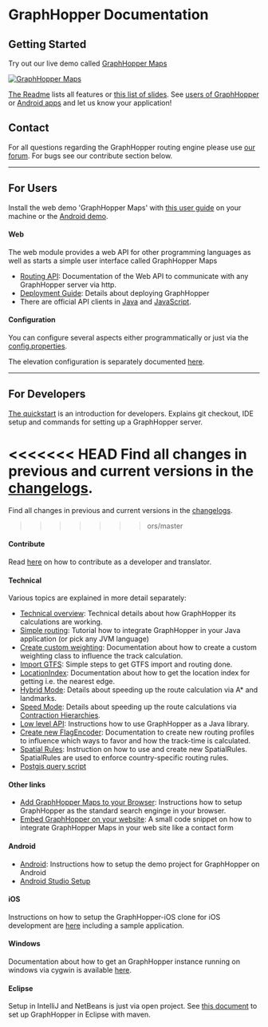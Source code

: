# GraphHopper Documentation

## Getting Started

Try out our live demo called [GraphHopper Maps](https://graphhopper.com/maps)

 [![GraphHopper Maps](https://karussell.files.wordpress.com/2014/12/graphhopper-maps-0-4-preview.png)](https://graphhopper.com/maps)

[The Readme](../README.md#features) lists all features or [this list of slides](https://graphhopper.com/public/slides/).
See [users of GraphHopper](https://www.graphhopper.com/showcases/) or [Android apps](./android/index.md#apps) and let us know your application!

## Contact

For all questions regarding the GraphHopper routing engine please use [our forum](https://discuss.graphhopper.com). 
For bugs see our contribute section below.

---

## For Users

Install the web demo 'GraphHopper Maps' with [this user guide](./web/quickstart.md) on your machine
or the [Android demo](https://github.com/graphhopper/graphhopper/blob/master/README.md#get-started).

#### Web

The web module provides a web API for other programming languages as well as starts a simple user interface called GraphHopper Maps

 * [Routing API](./web/api-doc.md): Documentation of the Web API to communicate with any GraphHopper server via http.
 * [Deployment Guide](./core/deploy.md): Details about deploying GraphHopper 
 * There are official API clients in [Java](https://github.com/graphhopper/directions-api-java-client/) and [JavaScript](https://github.com/graphhopper/directions-api-js-client).

#### Configuration

You can configure several aspects either programmatically or just via the [config.properties](../config-example.properties).

The elevation configuration is separately documented [here](./core/elevation.md).

---

## For Developers

[The quickstart](./core/quickstart-from-source.md) is an introduction for developers. Explains git checkout, IDE setup and commands for setting up a GraphHopper server.

<<<<<<< HEAD
Find all changes in previous and current versions in the [changelogs](../core/files/changelogs.txt).
=======
Find all changes in previous and current versions in the [changelogs](../core/files/changelog.txt).
>>>>>>> ors/master

#### Contribute

Read [here](../.github/CONTRIBUTING.md) on how to contribute as a developer and translator.

#### Technical

Various topics are explained in more detail separately:

 * [Technical overview](./core/technical.md): Technical details about how GraphHopper its calculations are working.
 * [Simple routing](./core/routing.md): Tutorial how to integrate GraphHopper in your Java application (or pick any JVM language)
 * [Create custom weighting](./core/weighting.md): Documentation about how to create a custom weighting class to influence the track calculation.
 * [Import GTFS](../reader-gtfs): Simple steps to get GTFS import and routing done.
 * [LocationIndex](./core/location-index.md): Documentation about how to get the location index for getting i.e. the nearest edge. 
 * [Hybrid Mode](./core/landmarks.md): Details about speeding up the route calculation via A* and landmarks.
 * [Speed Mode](./core/ch.md): Details about speeding up the route calculations via [Contraction Hierarchies](http://en.wikipedia.org/wiki/Contraction_hierarchies).
 * [Low level API](./core/low-level-api.md): Instructions how to use GraphHopper as a Java library.
 * [Create new FlagEncoder](./core/create-new-flagencoder.md): Documentation to create new routing profiles to influence which ways to favor and how the track-time is calculated.
 * [Spatial Rules](./core/spatial-rules.md): Instruction on how to use and create new SpatialRules. SpatialRules are used to enforce country-specific routing rules.
 * [Postgis query script](../core/files/postgis)

#### Other links

 * [Add GraphHopper Maps to your Browser](./web/open-search.md): Instructions how to setup GraphHopper as the standard search enginge in your browser.
 * [Embed GraphHopper on your website](https://github.com/karussell/graphhopper-embed-form): A small code snippet on how to integrate GraphHopper Maps in your web site like a contact form

#### Android

 * [Android](./android/index.md): Instructions how to setup the demo project for GraphHopper on Android
 * [Android Studio Setup](./android/android-studio-setup.md)

#### iOS

Instructions on how to setup the GraphHopper-iOS clone for iOS development are [here](https://github.com/graphhopper/graphhopper-ios/)
including a sample application.

#### Windows

Documentation about how to get an GraphHopper instance running on windows via cygwin is available [here](./core/windows-setup.md).

#### Eclipse

Setup in IntelliJ and NetBeans is just via open project. See [this document](./core/eclipse-setup.md) 
to set up GraphHopper in Eclipse with maven.
